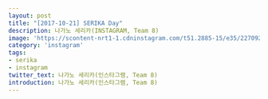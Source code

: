 ```yaml
---
layout: post
title: "[2017-10-21] SERIKA Day"
description: 나가노 세리카(INSTAGRAM, Team 8)
image: 'https://scontent-nrt1-1.cdninstagram.com/t51.2885-15/e35/22709218_1474275215983166_7540778530896871424_n.jpg'
category: 'instagram'
tags:
- serika
- instagram
twitter_text: 나가노 세리카(인스타그램, Team 8)
introduction: 나가노 세리카(인스타그램, Team 8)
---
```

